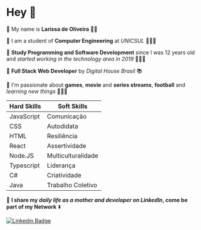 # Hey 👋

🔹 My name is **Larissa de Oliveira** 👩🏻 

🔹 I am a student of **Computer Engineering** at *UNICSUL* 👩🏻‍🎓

🔹 **Study Programming and Software Development** since I was 12 years old and *started working in the technology area in 2019* 👩🏻‍💻

🔹 **Full Stack Web Developer** by *Digital House Brasil* 📚

🔹 I'm passionate about **games**, **movie** and **series streams**, **football** and *learning new things* 💁🏻‍♀️

|Hard Skills | Soft Skills |
|--|--|
| JavaScript | Comunicação |
| CSS | Autodidata |
| HTML| Resiliência |
|React| Assertividade |
| Node.JS | Multiculturalidade |
| Typescript | Liderança |
| C# | Criatividade |
| Java | Trabalho Coletivo |

📍 **I share my *daily life as a mother and developer on LinkedIn*, come be part of my Network** ⬇️

[![Linkedin Badge](https://img.shields.io/badge/-LinkedIn-blue?style=flat-square&logo=Linkedin&logoColor=white&link=https://www.linkedin.com/in/isadora-rodrigues-stangarlin-48402b141/)](https://www.linkedin.com/in/larissa-de-oliveira-205//)
